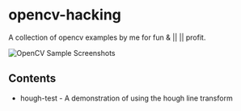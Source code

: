 # opencv-hacking

A collection of opencv examples by me for fun & || || profit.

![OpenCV Sample Screenshots](http://i.stack.imgur.com/9wXlm.png)

## Contents

 * hough-test - A demonstration of using the hough line transform

